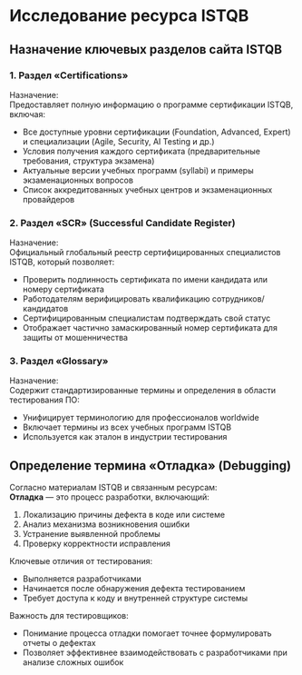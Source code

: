# Исследование ресурса ISTQB

## Назначение ключевых разделов сайта ISTQB

### 1. Раздел «Certifications»
Назначение:  
Предоставляет полную информацию о программе сертификации ISTQB, включая:
- Все доступные уровни сертификации (Foundation, Advanced, Expert) и специализации (Agile, Security, AI Testing и др.)
- Условия получения каждого сертификата (предварительные требования, структура экзамена)
- Актуальные версии учебных программ (syllabi) и примеры экзаменационных вопросов
- Список аккредитованных учебных центров и экзаменационных провайдеров

### 2. Раздел «SCR» (Successful Candidate Register)
Назначение:  
Официальный глобальный реестр сертифицированных специалистов ISTQB, который позволяет:
- Проверить подлинность сертификата по имени кандидата или номеру сертификата
- Работодателям верифицировать квалификацию сотрудников/кандидатов
- Сертифицированным специалистам подтверждать свой статус
- Отображает частично замаскированный номер сертификата для защиты от мошенничества

### 3. Раздел «Glossary»
Назначение:  
Содержит стандартизированные термины и определения в области тестирования ПО:
- Унифицирует терминологию для профессионалов worldwide
- Включает термины из всех учебных программ ISTQB
- Используется как эталон в индустрии тестирования

## Определение термина «Отладка» (Debugging)
Согласно материалам ISTQB и связанным ресурсам:  
**Отладка** — это процесс разработки, включающий:
1. Локализацию причины дефекта в коде или системе
2. Анализ механизма возникновения ошибки
3. Устранение выявленной проблемы
4. Проверку корректности исправления

Ключевые отличия от тестирования:
- Выполняется разработчиками
- Начинается после обнаружения дефекта тестированием
- Требует доступа к коду и внутренней структуре системы

Важность для тестировщиков:
- Понимание процесса отладки помогает точнее формулировать отчеты о дефектах
- Позволяет эффективнее взаимодействовать с разработчиками при анализе сложных ошибок